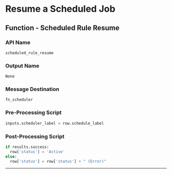 <!--
    DO NOT MANUALLY EDIT THIS FILE
    THIS FILE IS AUTOMATICALLY GENERATED WITH resilient-sdk codegen
    Generated with resilient-sdk v49.0.4368
-->

# Resume a Scheduled Job

## Function - Scheduled Rule Resume

### API Name
`scheduled_rule_resume`

### Output Name
`None`

### Message Destination
`fn_scheduler`

### Pre-Processing Script
```python
inputs.scheduler_label = row.schedule_label
```

### Post-Processing Script
```python
if results.success:
  row['status'] = 'Active'
else:
  row['status'] = row['status'] + " (Error)"
```

---

